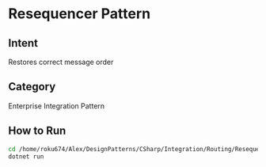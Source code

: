 # Resequencer Pattern

## Intent
Restores correct message order

## Category
Enterprise Integration Pattern

## How to Run
```bash
cd /home/roku674/Alex/DesignPatterns/CSharp/Integration/Routing/Resequencer
dotnet run
```
